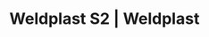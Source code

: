 ---
Filename: "weldplast-s228"
Link: "file:/Users/vinayakpatel/Downloads/www.weldplast.cz/weldplast-s228"
product_name: "WELDPLAST S2230 V / 3000 W, TPO, včetně boxu"
product_id: "Obj. číslo:136.602"
title: "Weldplast S2 | Weldplast"
product_desc: "Leister WELDPLAST S2 je ruční extrudér s digitální regulací. Jeho vnější design splňuje nejvyšší nároky na funkčnost. Speciální verze Leister S2 TPO svařuje kromě PE/PP i TPO.Nízká hlučnost, výkonná převodovkaMožnost přívodu drátu z pravé nebo levé stranyVolně nastavitelná rukojeťBezuhlíkové dmychadloSvařovací botka otočná o 360°Speciální verze pro svařování TPOOchrana motoru před spuštěním za studenaMožnost samostatně nastavit teplotu předehřevu a teplotu plastu"
product_specs: "Značka konformity, Značka schválení, Třída ochrany I, NapětíV~230, PříkonW3000, FrekvenceHz50 / 60, Rozměry (D x Š x V)mm450 x 98 x 260 (bez svařovací botky), Hmotnostkg5,8 (bez kabelu), Svařovací drát (ø)mm3 nebo 4, Výtlak (HDPE ø 4)kg/h PE 1,0 - 2,3 PP 0,9 - 2,0 , Výtlak (HDPE ø 3)kg/h PE 0,6 - 1,3 PP 0,5 - 1,2 , Materiál TPO, FPO, PE-HD, PE-LD, PP Další materiály na vyžádání"
product_downloads: "KATALOG DESKOVÝCH MATERIÁLŮ stáhnout , WELDPLAST S2 - manuál SK stáhnout , Svařovací botky - WELDPLAST S2, PVC, S4, S6 stáhnout , WELDPLAST S2, PVC, TPO - manuál CZ stáhnout , WELDPLAST S2 - produktový list stáhnout , Příslušenství (botky) - FUSION 2/3/3C, WELDPLAST S2 stáhnout"
href: "https://www.weldplast.cz/files/katalog-deskovych-materialu-cz.pdf, https://www.weldplast.cz/files/katalog-deskovych-materialu-cz.pdf, https://www.weldplast.cz/files/weldplast-s2-manual-sk-copy.pdf, https://www.weldplast.cz/files/weldplast-s2-manual-sk-copy.pdf, https://www.weldplast.cz/files/prehled-botek-weldplast-s2pvc-s4-s62.pdf, https://www.weldplast.cz/files/prehled-botek-weldplast-s2pvc-s4-s62.pdf, https://www.weldplast.cz/files/1293-weldplast-s2-pvc-tpo-manual-cz.pdf, https://www.weldplast.cz/files/1293-weldplast-s2-pvc-tpo-manual-cz.pdf, https://www.weldplast.cz/files/weldplast-s2-pvc-tpo-produktovy-list-leister.pdf, https://www.weldplast.cz/files/weldplast-s2-pvc-tpo-produktovy-list-leister.pdf, https://www.weldplast.cz/files/718-prehled-botek-fusion-2-3-3c-weldplast-s21.pdf, https://www.weldplast.cz/files/718-prehled-botek-fusion-2-3-3c-weldplast-s21.pdf"
p_desc_2: "Leister WELDPLAST S2 je ruční extrudér s digitální regulací. Jeho vnější design splňuje nejvyšší nároky na funkčnost. Speciální verze Leister S2 TPO svařuje kromě PE/PP i TPO.Nízká hlučnost, výkonná převodovkaMožnost přívodu drátu z pravé nebo levé stranyVolně nastavitelná rukojeťBezuhlíkové dmychadloSvařovací botka otočná o 360°Speciální verze pro svařování TPOOchrana motoru před spuštěním za studenaMožnost samostatně nastavit teplotu předehřevu a teplotu plastu"
accessories: "Pouzdro izolační, WELDPLAST S1/S2Svařovací botka, PVC, V-svar 8/10 mm a X-svar 15/20 mm, EASvařovací botka, rohový svar vnitřní 20 mm, IASvařovací botka, rohový svar vnitřní 14 mm, IASvařovací botka, rohový svar vnější 15 mm, IASvařovací botka, rohový svar vnější 10 mm, IASvařovací botka, rohový svar vnější 8 mm, IASvařovací botka, přeplátovací svar 35 mm, IASvařovací botka, přeplátovací svar 30 mm, IASvařovací botka, přeplátovací svar 25 mm, IASvařovací botka, V-svar 30 mm, IASvařovací botka, V-svar 25 mm, IASvařovací botka, V-svar 20 mm a X-svar 35-40 mm, IASvařovací botka, V-svar 15 mm a X-svar 30 mm, IASvařovací botka, V-svar 12 mm a X-svar 25 mm, IASvařovací botka, V-svar 8/10 mm a X-svar 16 mm, IASvařovací botka, V-svar 5/6 mm a X-svar 10/12 mm, IASvařovací botka, K-svar 30 mm, IASvařovací botka, K-svar 25 mm, IASvařovací botka, K-svar 20 mm, IASvařovací botka, K-svar 15 mm, IASvařovací botka, K-svar, 5/6 mm, IASvařovací botka, K-svar, 8/10 mm, IAAdaptér úhlový 90°, WELDPLAST S3Adaptér úhlový 45°, WELDPLAST S3, WELDPLAST S6230 V / 5300 W, 32A-5P, včetně boxuFUSION 1230 V, včetně boxu"
similar_products: "WELDPLAST S6230 V / 5300 W, 32A-5P, včetně boxuFUSION 1230 V, včetně boxu"
---
